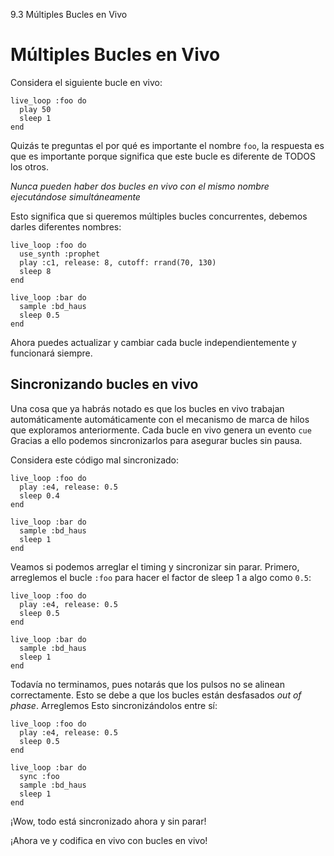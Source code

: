 9.3 Múltiples Bucles en Vivo

# Múltiples Bucles en Vivo 

Considera el siguiente bucle en vivo:

```
live_loop :foo do
  play 50
  sleep 1
end
```
Quizás te preguntas el por qué es importante el nombre `foo`, la respuesta
es que es importante porque significa que este bucle es diferente de TODOS
los otros.

*Nunca pueden haber dos bucles en vivo con el mismo nombre ejecutándose
simultáneamente* 

Esto significa que si queremos múltiples bucles concurrentes, debemos darles
diferentes nombres:

```
live_loop :foo do
  use_synth :prophet
  play :c1, release: 8, cutoff: rrand(70, 130)
  sleep 8
end

live_loop :bar do
  sample :bd_haus
  sleep 0.5
end
```

Ahora puedes actualizar y cambiar cada bucle independientemente y
funcionará siempre.

## Sincronizando bucles en vivo

Una cosa que ya habrás notado es que los bucles en vivo trabajan
automáticamente automáticamente con el mecanismo de marca de hilos
que exploramos anteriormente. Cada bucle en vivo genera un evento `cue`
Gracias a ello podemos sincronizarlos para asegurar bucles sin pausa.

Considera este código mal sincronizado:

```
live_loop :foo do
  play :e4, release: 0.5
  sleep 0.4
end

live_loop :bar do
  sample :bd_haus
  sleep 1
end
```

Veamos si podemos arreglar el timing y sincronizar sin parar. Primero,
arreglemos el bucle `:foo` para hacer el factor de sleep 1 a algo como
`0.5`:

```
live_loop :foo do
  play :e4, release: 0.5
  sleep 0.5
end

live_loop :bar do
  sample :bd_haus
  sleep 1
end
```

Todavía no terminamos, pues notarás que los pulsos no se alinean correctamente.
Esto se debe a que los bucles están desfasados *out of phase*. Arreglemos Esto
sincronizándolos entre sí:

```
live_loop :foo do
  play :e4, release: 0.5
  sleep 0.5
end

live_loop :bar do
  sync :foo
  sample :bd_haus
  sleep 1
end
```

¡Wow, todo está sincronizado ahora y sin parar!

¡Ahora ve y codifica en vivo con bucles en vivo!
